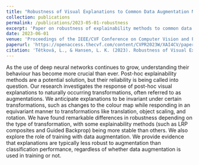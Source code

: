 ```yaml
---
title: "Robustness of Visual Explanations to Common Data Augmentation Methods"
collection: publications
permalink: /publications/2023-05-01-robustness
excerpt: 'Paper on robustness of explainability methods to common data augmentation methods.'
date: 2023-06-01
venue: 'Proceedings of the IEEE/CVF Conference on Computer Vision and Pattern Recognition'
paperurl: 'https://openaccess.thecvf.com/content/CVPR2023W/XAI4CV/papers/Tetkova_Robustness_of_Visual_Explanations_to_Common_Data_Augmentation_Methods_CVPRW_2023_paper.pdf'
citation: 'Tětková, L., & Hansen, L. K. (2023). Robustness of Visual Explanations to Common Data Augmentation Methods. In Proceedings of the IEEE/CVF Conference on Computer Vision and Pattern Recognition (pp. 3714-3719).'
---
```


As the use of deep neural networks continues to grow, understanding their behaviour has become more crucial than ever. Post-hoc explainability methods are a potential solution, but their reliability is being called into question. Our research investigates the response of post-hoc visual explanations to naturally occurring transformations, often referred to as augmentations. We anticipate explanations to be invariant under certain transformations, such as changes to the colour map while responding in an equivariant manner to transformations like translation, object scaling, and rotation. We have found remarkable differences in robustness depending on the type of transformation, with some explainability methods (such as LRP composites and Guided Backprop) being more stable than others. We also explore the role of training with data augmentation. We provide evidence that explanations are typically less robust to augmentation than classification performance, regardless of whether data augmentation is used in training or not.
